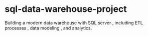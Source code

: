 # sql-data-warehouse-project
Building a modern data warehouse with SQL server , including ETL processes , data modeling , and analytics. 
